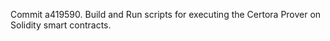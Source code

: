 Commit a419590.                    Build and Run scripts for executing the Certora Prover on Solidity smart contracts.